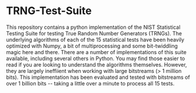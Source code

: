 # TRNG-Test-Suite

This repository contains a python implementation of the NIST Statistical Testing Suite for testing True Random Number Generators (TRNGs). The underlying algorithms of each of the 15 statistical tests have been heavily optimized with Numpy, a bit of multiprocessing and some bit-twiddling magic here and there. There are a number of implementations of this suite available, including several others in Python. You may find those easier to read if you are looking to understand the algorithms themselves. However, they are largely ineffiient when working with large bitstreams (> 1 million bits). This implementation has been evaluated and tested with bitstreams of over 1 billion bits -- taking a little over a minute to process all 15 tests.